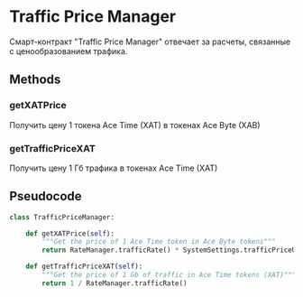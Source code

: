 # Traffic Price Manager

Смарт-контракт "Traffic Price Manager" отвечает за расчеты, связанные с ценообразованием трафика.


## Methods

### getXATPrice

Получить цену 1 токена Ace Time (XAT) в токенах Ace Byte (XAB)

### getTrafficPriceXAT

Получить цену 1 Гб трафика в токенах Ace Time (XAT)


## Pseudocode

```python
class TrafficPriceManager:

    def getXATPrice(self):
        """Get the price of 1 Ace Time token in Ace Byte tokens"""
        return RateManager.trafficRate() * SystemSettings.trafficPriceUSD / DEX.rate('XAB', 'USD')

    def getTrafficPriceXAT(self):
        """Get the price of 1 Gb of traffic in Ace Time tokens (XAT)"""
        return 1 / RateManager.trafficRate()

```

